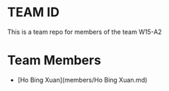 # TEAM ID
This is a team repo for members of the team W15-A2

# Team Members
* [Ho Bing Xuan](members/Ho Bing Xuan.md)